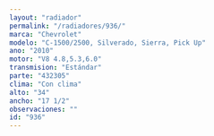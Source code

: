 ```yaml
---
layout: "radiador"
permalink: "/radiadores/936/"
marca: "Chevrolet"
modelo: "C-1500/2500, Silverado, Sierra, Pick Up"
ano: "2010"
motor: "V8 4.8,5.3,6.0"
transmision: "Estándar"
parte: "432305"
clima: "Con clima"
alto: "34"
ancho: "17 1/2"
observaciones: ""
id: "936"
---
```


